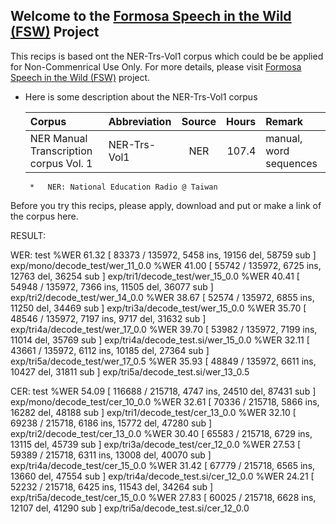 ## Welcome to the [Formosa Speech in the Wild (FSW)](https://sites.google.com/speech.ntut.edu.tw/fsw) Project

This recips is based ont the NER-Trs-Vol1 corpus which could be be applied for Non-Commenrical Use Only. For more details, please visit [Formosa Speech in the Wild (FSW)](https://sites.google.com/speech.ntut.edu.tw/fsw)
project.

*  Here is some description about the NER-Trs-Vol1 corpus

    |Corpus|Abbreviation|Source|Hours|Remark|
    |:---|:---|:---:|---:|:--|
    |NER Manual Transcription corpus Vol. 1|NER-Trs-Vol1 |NER| 107.4 | manual, word sequences|
  
        *   NER: National Education Radio @ Taiwan

Before you try this recips, please apply, download and put or make a link of the corpus here.

RESULT:

WER: test
%WER 61.32 [ 83373 / 135972, 5458 ins, 19156 del, 58759 sub ] exp/mono/decode_test/wer_11_0.0
%WER 41.00 [ 55742 / 135972, 6725 ins, 12763 del, 36254 sub ] exp/tri1/decode_test/wer_15_0.0
%WER 40.41 [ 54948 / 135972, 7366 ins, 11505 del, 36077 sub ] exp/tri2/decode_test/wer_14_0.0
%WER 38.67 [ 52574 / 135972, 6855 ins, 11250 del, 34469 sub ] exp/tri3a/decode_test/wer_15_0.0
%WER 35.70 [ 48546 / 135972, 7197 ins, 9717 del, 31632 sub ] exp/tri4a/decode_test/wer_17_0.0
%WER 39.70 [ 53982 / 135972, 7199 ins, 11014 del, 35769 sub ] exp/tri4a/decode_test.si/wer_15_0.0
%WER 32.11 [ 43661 / 135972, 6112 ins, 10185 del, 27364 sub ] exp/tri5a/decode_test/wer_17_0.5
%WER 35.93 [ 48849 / 135972, 6611 ins, 10427 del, 31811 sub ] exp/tri5a/decode_test.si/wer_13_0.5

CER: test
%WER 54.09 [ 116688 / 215718, 4747 ins, 24510 del, 87431 sub ] exp/mono/decode_test/cer_10_0.0
%WER 32.61 [ 70336 / 215718, 5866 ins, 16282 del, 48188 sub ] exp/tri1/decode_test/cer_13_0.0
%WER 32.10 [ 69238 / 215718, 6186 ins, 15772 del, 47280 sub ] exp/tri2/decode_test/cer_13_0.0
%WER 30.40 [ 65583 / 215718, 6729 ins, 13115 del, 45739 sub ] exp/tri3a/decode_test/cer_12_0.0
%WER 27.53 [ 59389 / 215718, 6311 ins, 13008 del, 40070 sub ] exp/tri4a/decode_test/cer_15_0.0
%WER 31.42 [ 67779 / 215718, 6565 ins, 13660 del, 47554 sub ] exp/tri4a/decode_test.si/cer_12_0.0
%WER 24.21 [ 52232 / 215718, 6425 ins, 11543 del, 34264 sub ] exp/tri5a/decode_test/cer_15_0.0
%WER 27.83 [ 60025 / 215718, 6628 ins, 12107 del, 41290 sub ] exp/tri5a/decode_test.si/cer_12_0.0

